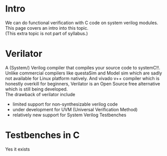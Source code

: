 # Intro
We can do functional verification with C code on system verilog modules. This page covers an intro into this topic. <br>
(This extra topic is not part of syllabus.)

# Verilator
A (System/) Verilog compiler that compiles your source code to systemC!!. Unlike commercial compilers like questaSim and Model sim which are sadly not available for Linux platform natively. And vivado v++ compiler which is honestly overkill for beginners, Verilator is an Open Source free alternative which is still being developed. <br>
The drawback of verilator include 
- limited support for non-synthesizable verilog code
- under development for UVM (Universal Verification Method)
- relatively new support for System Verilog Testbenches

# Testbenches in C
Yes it exists
